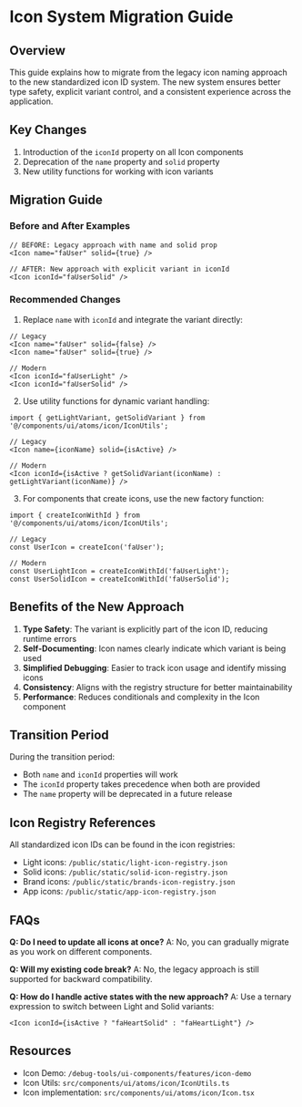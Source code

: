 # Icon System Migration Guide

## Overview

This guide explains how to migrate from the legacy icon naming approach to the new standardized icon ID system. The new system ensures better type safety, explicit variant control, and a consistent experience across the application.

## Key Changes

1. Introduction of the `iconId` property on all Icon components
2. Deprecation of the `name` property and `solid` property
3. New utility functions for working with icon variants

## Migration Guide

### Before and After Examples

```tsx
// BEFORE: Legacy approach with name and solid prop
<Icon name="faUser" solid={true} />

// AFTER: New approach with explicit variant in iconId
<Icon iconId="faUserSolid" />
```

### Recommended Changes

1. Replace `name` with `iconId` and integrate the variant directly:

```tsx
// Legacy
<Icon name="faUser" solid={false} />
<Icon name="faUser" solid={true} />

// Modern
<Icon iconId="faUserLight" />
<Icon iconId="faUserSolid" />
```

2. Use utility functions for dynamic variant handling:

```tsx
import { getLightVariant, getSolidVariant } from '@/components/ui/atoms/icon/IconUtils';

// Legacy
<Icon name={iconName} solid={isActive} />

// Modern
<Icon iconId={isActive ? getSolidVariant(iconName) : getLightVariant(iconName)} />
```

3. For components that create icons, use the new factory function:

```tsx
import { createIconWithId } from '@/components/ui/atoms/icon/IconUtils';

// Legacy
const UserIcon = createIcon('faUser');

// Modern
const UserLightIcon = createIconWithId('faUserLight');
const UserSolidIcon = createIconWithId('faUserSolid');
```

## Benefits of the New Approach

1. **Type Safety**: The variant is explicitly part of the icon ID, reducing runtime errors
2. **Self-Documenting**: Icon names clearly indicate which variant is being used
3. **Simplified Debugging**: Easier to track icon usage and identify missing icons
4. **Consistency**: Aligns with the registry structure for better maintainability
5. **Performance**: Reduces conditionals and complexity in the Icon component

## Transition Period

During the transition period:
- Both `name` and `iconId` properties will work
- The `iconId` property takes precedence when both are provided
- The `name` property will be deprecated in a future release

## Icon Registry References

All standardized icon IDs can be found in the icon registries:

- Light icons: `/public/static/light-icon-registry.json`
- Solid icons: `/public/static/solid-icon-registry.json`
- Brand icons: `/public/static/brands-icon-registry.json`
- App icons: `/public/static/app-icon-registry.json`

## FAQs

**Q: Do I need to update all icons at once?**
A: No, you can gradually migrate as you work on different components.

**Q: Will my existing code break?**
A: No, the legacy approach is still supported for backward compatibility.

**Q: How do I handle active states with the new approach?**
A: Use a ternary expression to switch between Light and Solid variants:
```tsx
<Icon iconId={isActive ? "faHeartSolid" : "faHeartLight"} />
```

## Resources

- Icon Demo: `/debug-tools/ui-components/features/icon-demo`
- Icon Utils: `src/components/ui/atoms/icon/IconUtils.ts`
- Icon implementation: `src/components/ui/atoms/icon/Icon.tsx` 